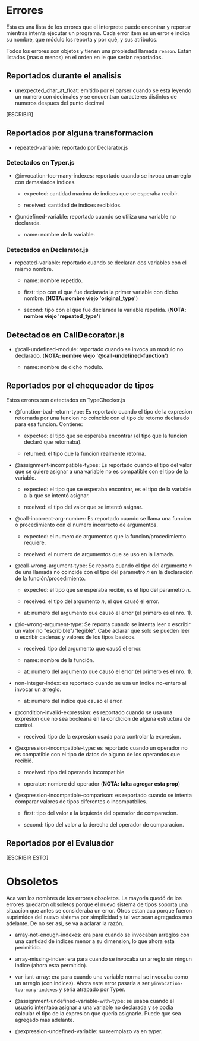 # Errores

Esta es una lista de los errores que el interprete puede encontrar y reportar
mientras intenta ejecutar un programa. Cada error item es un error e indica su
nombre, que módulo los reporta y por qué, y sus atributos.

Todos los errores son objetos y tienen una propiedad llamada `reason`. Están
listados (mas o menos) en el orden en le que serian reportados.

## Reportados durante el analisis

- unexpected_char_at_float: emitido por el parser cuando se esta leyendo un numero con decimales y se encuentran caracteres distintos de numeros despues del punto decimal

[ESCRIBIR]

## Reportados por alguna transformacion

  - repeated-variable: reportado por Declarator.js

### Detectados en Typer.js

  - @invocation-too-many-indexes: reportado cuando se invoca un arreglo con
  demasiados indices.

    - expected: cantidad maxima de indices que se esperaba recibir.

    - received: cantidad de indices recibidos.

  - @undefined-variable: reportado cuando se utiliza una variable no declarada.

    - name: nombre de la variable.

### Detectados en Declarator.js

  - repeated-variable: reportado cuando se declaran dos variables con el mismo
  nombre.

    - name: nombre repetido.

    - first: tipo con el que fue declarada la primer variable con dicho nombre.
    (**NOTA: nombre viejo 'original_type'**)

    - second: tipo con el que fue declarada la variable repetida.
    (**NOTA: nombre viejo 'repeated_type'**)

## Detectados en CallDecorator.js

  - @call-undefined-module: reportado cuando se invoca un modulo no declarado.
  (**NOTA: nombre viejo '@call-undefined-function'**)

    - name: nombre de dicho modulo.

## Reportados por el chequeador de tipos

Estos errores son detectados en TypeChecker.js

  - @function-bad-return-type: Es reportado cuando el tipo de la expresion
  retornada por una funcion no coincide con el tipo de retorno declarado para
  esa funcion. Contiene:

    - expected: el tipo que se esperaba encontrar (el tipo que la funcion
    declaró que retornaba).

    - returned: el tipo que la funcion realmente retorna.

  - @assignment-incompatible-types: Es reportado cuando el tipo del valor que se
   quiere asignar a una variable no es compatible con el tipo de la variable.

    - expected: el tipo que se esperaba encontrar, es el tipo de la variable a
    la que se intentó asignar.

    - received: el tipo del valor que se intentó asignar.

  - @call-incorrect-arg-number: Es reportado cuando se llama una funcion o
  procedimiento con el numero incorrecto de argumentos.

    - expected: el numero de argumentos que la funcion/procedimiento requiere.

    - received: el numero de argumentos que se uso en la llamada.

  - @call-wrong-argument-type: Se reporta cuando el tipo del argumento *n* de
  una llamada no coincide con el tipo del parametro *n* en la declaración de la
  función/procedimiento.

    - expected: el tipo que se esperaba recibir, es el tipo del parametro *n*.

    - received: el tipo del argumento *n*, el que causó el error.

    - at: numero del argumento que causó el error (el primero es el nro. 1).

  - @io-wrong-argument-type: Se reporta cuando se intenta leer o escribir un
  valor no "escribible"/"legible". Cabe aclarar que solo se pueden leer o
  escribir cadenas y valores de los tipos basicos.

    - received: tipo del argumento que causó el error.

    - name: nombre de la función.

    - at: numero del argumento que causó el error (el primero es el nro. 1).

  - non-integer-index: es reportado cuando se usa un indice no-entero al invocar
  un arreglo.

    - at: numero del indice que causo el error.

  - @condition-invalid-expression: es reportado cuando se usa una expresion que
  no sea booleana en la condicion de alguna estructura de control.

    - received: tipo de la expresion usada para controlar la expresion.

  - @expression-incompatible-type: es reportado cuando un operador no es
  compatible con el tipo de datos de alguno de los operandos que recibió.

    - received: tipo del operando incompatible

    - operator: nombre del operador (**NOTA: falta agregar esta prop**)

  - @expression-incompatible-comparison: es reportado cuando se intenta comparar
  valores de tipos diferentes o incompatbiles.

    - first: tipo del valor a la izquierda del operador de comparacion.

    - second: tipo del valor a la derecha del operador de comparacion.

## Reportados por el Evaluador

[ESCRIBIR ESTO]

# Obsoletos

Aca van los nombres de los errores obsoletos. La mayoria quedó de los errores
quedaron obsoletos porque el nuevo sistema de tipos soporta una situacion que
antes se consideraba un error. Otros estan aca porque fueron suprimidos del
nuevo sistema por simplicidad y tal vez sean agregados mas adelante. De no ser
así, se va a aclarar la razón.

  - array-not-enough-indexes: era para cuando se invocaban arreglos con una
  cantidad de indices menor a su dimension, lo que ahora esta perimitido.

  - array-missing-index: era para cuando se invocaba un arreglo sin ningun
  indice (ahora esta permitido).

  - var-isnt-array: era para cuando una variable normal se invocaba como
  un arreglo (con indices). Ahora este error pasaria a ser
  `@invocation-too-many-indexes` y seria atrapado por Typer.

  - @assignment-undefined-variable-with-type: se usaba cuando el usuario intentaba
  asignar a una variable no declarada y se podia calcular el tipo de la expresion
  que queria asignarle. Puede que sea agregado mas adelante.

  - @expression-undefined-variable: su reemplazo va en typer.
